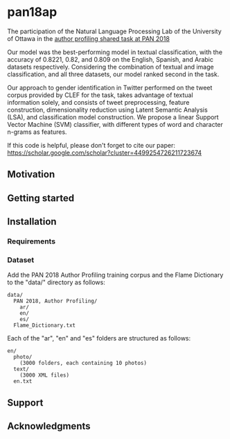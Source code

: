 # pan18ap
The participation of the Natural Language Processing Lab of the University of Ottawa in the [author profiling shared task at PAN 2018](https://pan.webis.de/clef18/pan18-web/author-profiling.html)

Our model was the best-performing model in textual classification, with the accuracy of 0.8221, 0.82, and 0.809 on the English, Spanish, and Arabic datasets respectively. Considering the combination of textual and image classification, and all three datasets, our model ranked second in the task.

Our approach to gender identification in Twitter performed on the tweet corpus provided by CLEF for the task, takes advantage of textual information solely, and consists of tweet preprocessing, feature construction, dimensionality reduction using Latent Semantic Analysis (LSA), and classification model construction. We propose a linear Support Vector Machine (SVM) classifier, with different types of word and character n-grams as features.

If this code is helpful, please don't forget to cite our paper:
https://scholar.google.com/scholar?cluster=4499254726211723674

## Motivation

## Getting started

## Installation
### Requirements

### Dataset

Add the PAN 2018 Author Profiling training corpus and the Flame Dictionary to the "data/" directory as follows:
```
data/
  PAN 2018, Author Profiling/
    ar/  
    en/  
    es/  
  Flame_Dictionary.txt
```

Each of the "ar", "en" and "es" folders are structured as follows:
```
en/
  photo/
    (3000 folders, each containing 10 photos)
  text/
    (3000 XML files)
  en.txt
```

## Support

## Acknowledgments
